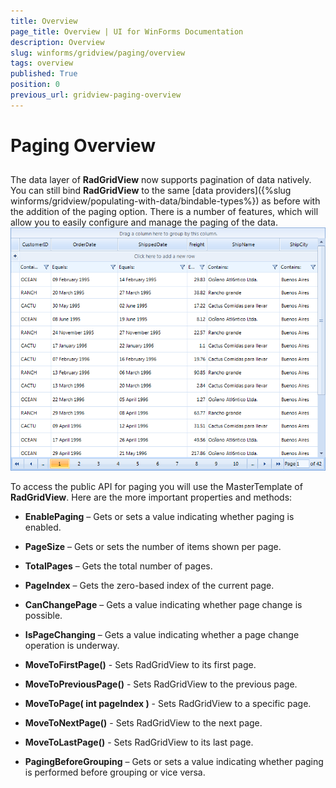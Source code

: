 ```yaml
---
title: Overview
page_title: Overview | UI for WinForms Documentation
description: Overview
slug: winforms/gridview/paging/overview
tags: overview
published: True
position: 0
previous_url: gridview-paging-overview
---
```


# Paging Overview



## 

The data layer of __RadGridView__ now supports pagination of data natively. You can still bind __RadGridView__ to the same [data providers]({%slug winforms/gridview/populating-with-data/bindable-types%}) as before with the addition of the paging option. There is a number of features, which will allow you to easily configure and manage the paging of the data.<br>![gridview-paging-overview 001](images/gridview-paging-overview001.png)

To access the public API for paging you will use the MasterTemplate of __RadGridView__. Here are the more important properties and methods:

* __EnablePaging__ – Gets or sets a value indicating whether paging is enabled.

* __PageSize__ – Gets or sets the number of items shown per page.

* __TotalPages__ – Gets the total number of pages.

* __PageIndex__ – Gets the zero-based index of the current page.

* __CanChangePage__ – Gets a value indicating whether page change is possible.

* __IsPageChanging__ – Gets a value indicating whether a page change operation is underway.

* __MoveToFirstPage()__ - Sets RadGridView to its first page.

* __MoveToPreviousPage()__ - Sets RadGridView to the previous page.

* __MoveToPage( int pageIndex )__ - Sets RadGridView to a specific page.

* __MoveToNextPage()__ - Sets RadGridView to the next page.

* __MoveToLastPage()__ - Sets RadGridView to its last page.

* __PagingBeforeGrouping__ – Gets or sets a value indicating whether paging is performed before grouping or vice versa.
            
